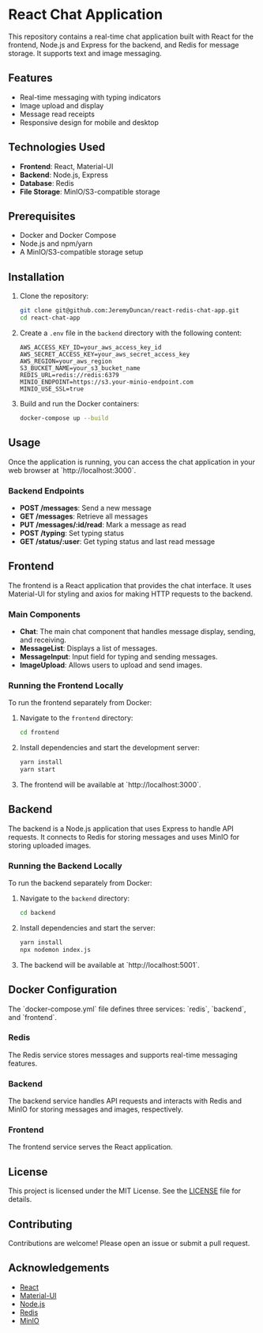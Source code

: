 
# React Chat Application

This repository contains a real-time chat application built with React for the frontend, Node.js and Express for the backend, and Redis for message storage. It supports text and image messaging.

## Features

- Real-time messaging with typing indicators
- Image upload and display
- Message read receipts
- Responsive design for mobile and desktop

## Technologies Used

- **Frontend**: React, Material-UI
- **Backend**: Node.js, Express
- **Database**: Redis
- **File Storage**: MinIO/S3-compatible storage

## Prerequisites

- Docker and Docker Compose
- Node.js and npm/yarn
- A MinIO/S3-compatible storage setup

## Installation

1. Clone the repository:
   ```bash
   git clone git@github.com:JeremyDuncan/react-redis-chat-app.git
   cd react-chat-app
   ```

2. Create a `.env` file in the `backend` directory with the following content:
   ```env
   AWS_ACCESS_KEY_ID=your_aws_access_key_id
   AWS_SECRET_ACCESS_KEY=your_aws_secret_access_key
   AWS_REGION=your_aws_region
   S3_BUCKET_NAME=your_s3_bucket_name
   REDIS_URL=redis://redis:6379
   MINIO_ENDPOINT=https://s3.your-minio-endpoint.com
   MINIO_USE_SSL=true
   ```

3. Build and run the Docker containers:
   ```bash
   docker-compose up --build
   ```

## Usage

Once the application is running, you can access the chat application in your web browser at \`http://localhost:3000\`.

### Backend Endpoints

- **POST /messages**: Send a new message
- **GET /messages**: Retrieve all messages
- **PUT /messages/:id/read**: Mark a message as read
- **POST /typing**: Set typing status
- **GET /status/:user**: Get typing status and last read message

## Frontend

The frontend is a React application that provides the chat interface. It uses Material-UI for styling and axios for making HTTP requests to the backend.

### Main Components

- **Chat**: The main chat component that handles message display, sending, and receiving.
- **MessageList**: Displays a list of messages.
- **MessageInput**: Input field for typing and sending messages.
- **ImageUpload**: Allows users to upload and send images.

### Running the Frontend Locally

To run the frontend separately from Docker:

1. Navigate to the `frontend` directory:
   ```bash
   cd frontend
   ```

2. Install dependencies and start the development server:
   ```bash
   yarn install
   yarn start
   ```

3. The frontend will be available at \`http://localhost:3000\`.

## Backend

The backend is a Node.js application that uses Express to handle API requests. It connects to Redis for storing messages and uses MinIO for storing uploaded images.

### Running the Backend Locally

To run the backend separately from Docker:

1. Navigate to the `backend` directory:
   ```bash
   cd backend
   ```

2. Install dependencies and start the server:
   ```bash
   yarn install
   npx nodemon index.js
   ```

3. The backend will be available at \`http://localhost:5001\`.

## Docker Configuration

The \`docker-compose.yml\` file defines three services: \`redis\`, \`backend\`, and \`frontend\`.

### Redis

The Redis service stores messages and supports real-time messaging features.

### Backend

The backend service handles API requests and interacts with Redis and MinIO for storing messages and images, respectively.

### Frontend

The frontend service serves the React application.

## License

This project is licensed under the MIT License. See the [LICENSE](LICENSE) file for details.

## Contributing

Contributions are welcome! Please open an issue or submit a pull request.

## Acknowledgements

- [React](https://reactjs.org/)
- [Material-UI](https://mui.com/)
- [Node.js](https://nodejs.org/)
- [Redis](https://redis.io/)
- [MinIO](https://min.io/)
